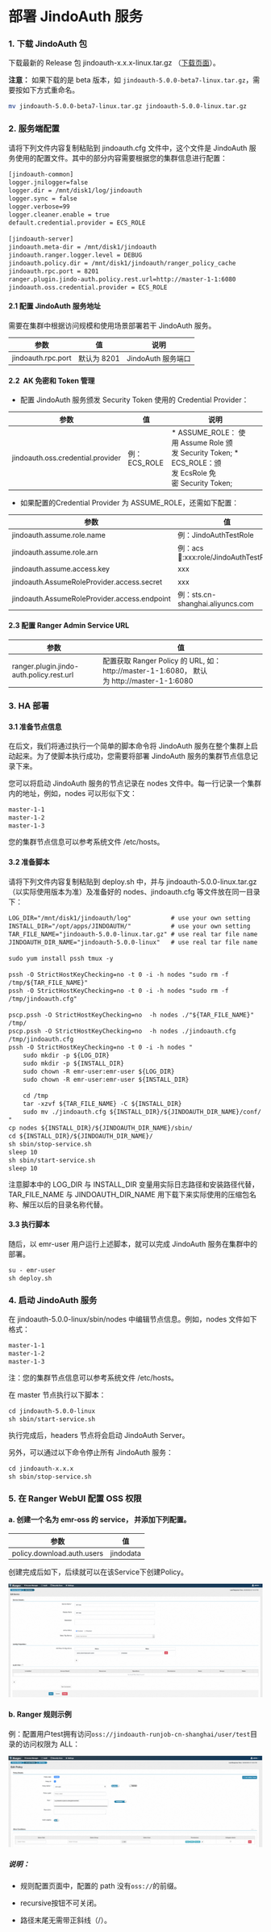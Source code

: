 # 部署 JindoAuth 服务

### 1. 下载 JindoAuth 包

下载最新的 Release 包 jindoauth-x.x.x-linux.tar.gz （[下载页面](/docs/user/5.x/5.0.0-beta7/jindodata_download.md)）。

**注意：** 如果下载的是 beta 版本，如 `jindoauth-5.0.0-beta7-linux.tar.gz`，需要按如下方式重命名。

```bash
mv jindoauth-5.0.0-beta7-linux.tar.gz jindoauth-5.0.0-linux.tar.gz
```

### 2. 服务端配置

请将下列文件内容复制粘贴到 jindoauth.cfg 文件中，这个文件是 JindoAuth 服务使用的配置文件。其中的部分内容需要根据您的集群信息进行配置：

    [jindoauth-common]
    logger.jnilogger=false
    logger.dir = /mnt/disk1/log/jindoauth
    logger.sync = false
    logger.verbose=99
    logger.cleaner.enable = true
    default.credential.provider = ECS_ROLE
    
    [jindoauth-server]
    jindoauth.meta-dir = /mnt/disk1/jindoauth
    jindoauth.ranger.logger.level = DEBUG
    jindoauth.policy.dir = /mnt/disk1/jindoauth/ranger_policy_cache
    jindoauth.rpc.port = 8201
    ranger.plugin.jindo-auth.policy.rest.url=http://master-1-1:6080
    jindoauth.oss.credential.provider = ECS_ROLE
    

#### 2.1 配置 JindoAuth 服务地址

需要在集群中根据访问规模和使用场景部署若干 JindoAuth 服务。

|  参数  |  值  |  说明  |
| --- | --- | --- |
|  jindoauth.rpc.port  | 默认为 8201 | JindoAuth 服务端口 |

#### 2.2  AK 免密和 Token 管理

*   配置 JindoAuth 服务颁发 Security Token 使用的 Credential Provider：
    

|  参数  |  值  |  说明  |
| --- | --- | --- |
|  jindoauth.oss.credential.provider  |  例：ECS\_ROLE  |  *   ASSUME\_ROLE： 使用 Assume Role 颁发 Security Token;      *   ECS\_ROLE：颁发 EcsRole 免密 Security Token;       |

*   如果配置的Credential Provider 为 ASSUME\_ROLE，还需如下配置：
    

|  参数  |  值  |  说明  |
| --- | --- | --- |
|  jindoauth.assume.role.name  |  例：JindoAuthTestRole  |  在 RAM 中创建的角色  |
|  jindoauth.assume.role.arn  |  例：acs:ram::xxx:role/JindoAuthTestRole   |  角色的ARN  |
|  jindoauth.assume.access.key   |  xxx  |  Token Service 的 accessKey   |
|  jindoauth.AssumeRoleProvider.access.secret  |  xxx  |  Token Service 的 accessKeySecret   |
|  jindoauth.AssumeRoleProvider.access.endpoint  |  例：sts.cn-shanghai.aliyuncs.com  |  Token Service 的 endpoint  |

#### 2.3 配置 Ranger Admin Service URL

|  参数  |  值  |
| --- | --- |
|  ranger.plugin.jindo-auth.policy.rest.url  |  配置获取 Ranger Policy 的 URL, 如：http://master-1-1:6080， 默认为 http://master-1-1:6080  |

### 3. HA 部署

#### 3.1 准备节点信息

在后文，我们将通过执行一个简单的脚本命令将 JindoAuth 服务在整个集群上启动起来。为了使脚本执行成功，您需要将部署 JindoAuth 服务的集群节点信息记录下来。

您可以将启动 JindoAuth 服务的节点记录在 nodes 文件中。每一行记录一个集群内的地址，例如，nodes 可以形似下文：

    master-1-1
    master-1-2
    master-1-3

您的集群节点信息可以参考系统文件 /etc/hosts。

#### 3.2 准备脚本

请将下列文件内容复制粘贴到 deploy.sh 中，并与 jindoauth-5.0.0-linux.tar.gz（以实际使用版本为准）及准备好的 nodes、jindoauth.cfg 等文件放在同一目录下：

    LOG_DIR="/mnt/disk1/jindoauth/log"           # use your own setting
    INSTALL_DIR="/opt/apps/JINDOAUTH/"           # use your own setting
    TAR_FILE_NAME="jindoauth-5.0.0-linux.tar.gz" # use real tar file name
    JINDOAUTH_DIR_NAME="jindoauth-5.0.0-linux"   # use real tar file name
    
    sudo yum install pssh tmux -y
    
    pssh -O StrictHostKeyChecking=no -t 0 -i -h nodes "sudo rm -f /tmp/${TAR_FILE_NAME}"
    pssh -O StrictHostKeyChecking=no -t 0 -i -h nodes "sudo rm -f /tmp/jindoauth.cfg"
    
    pscp.pssh -O StrictHostKeyChecking=no  -h nodes ./"${TAR_FILE_NAME}" /tmp/
    pscp.pssh -O StrictHostKeyChecking=no  -h nodes ./jindoauth.cfg /tmp/jindoauth.cfg
    pssh -O StrictHostKeyChecking=no -t 0 -i -h nodes "
        sudo mkdir -p ${LOG_DIR}
        sudo mkdir -p ${INSTALL_DIR}
        sudo chown -R emr-user:emr-user ${LOG_DIR}
        sudo chown -R emr-user:emr-user ${INSTALL_DIR}
    
        cd /tmp
        tar -xzvf ${TAR_FILE_NAME} -C ${INSTALL_DIR}
        sudo mv ./jindoauth.cfg ${INSTALL_DIR}/${JINDOAUTH_DIR_NAME}/conf/
    "
    cp nodes ${INSTALL_DIR}/${JINDOAUTH_DIR_NAME}/sbin/
    cd ${INSTALL_DIR}/${JINDOAUTH_DIR_NAME}/
    sh sbin/stop-service.sh
    sleep 10
    sh sbin/start-service.sh
    sleep 10

注意脚本中的 LOG\_DIR 与 INSTALL\_DIR 变量用实际日志路径和安装路径代替，TAR\_FILE\_NAME 与 JINDOAUTH\_DIR\_NAME 用下载下来实际使用的压缩包名称、解压以后的目录名称代替。

#### 3.3 执行脚本

随后，以 emr-user 用户运行上述脚本，就可以完成 JindoAuth 服务在集群中的部署。

    su - emr-user
    sh deploy.sh

### 4. 启动 JindoAuth 服务

在 jindoauth-5.0.0-linux/sbin/nodes 中编辑节点信息。例如，nodes 文件如下格式：

    master-1-1
    master-1-2
    master-1-3

注：您的集群节点信息可以参考系统文件 /etc/hosts。

在 master 节点执行以下脚本：

    cd jindoauth-5.0.0-linux
    sh sbin/start-service.sh

执行完成后，headers 节点将会启动 JindoAuth Server。

另外，可以通过以下命令停止所有 JindoAuth 服务：

    cd jindoauth-x.x.x
    sh sbin/stop-service.sh

### 5. 在 Ranger WebUI 配置 OSS 权限

#### a. 创建一个名为 emr-oss 的 service， 并添加下列配置。

|  参数  |  值  |
| --- | --- |
|  policy.download.auth.users  |  jindodata  |

创建完成后如下，后续就可以在该Service下创建Policy。

![image.png](images/ranger1.png)

#### b. Ranger 规则示例

例：配置用户test拥有访问`oss://jindoauth-runjob-cn-shanghai/user/test`目录的访问权限为 ALL：

![image.png](images/ranger2.png)

##### 说明：

*   规则配置页面中，配置的 path 没有`oss://`的前缀。
    
*   recursive按钮不可关闭。
    
*   路径末尾无需带正斜线（/）。
